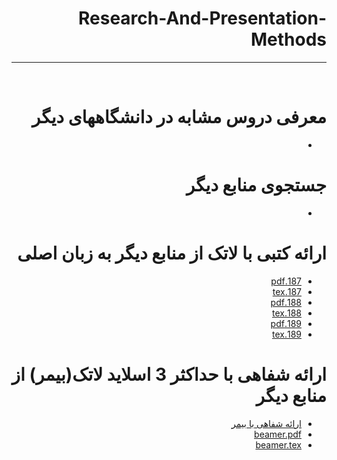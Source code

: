 <div dir="rtl">
  
# Research-And-Presentation-Methods
---

<br>


# معرفی دروس مشابه در دانشگاههای دیگر
- []()

# جستجوی منابع دیگر
- []()

# ارائه کتبی با لاتک از منابع دیگر به زبان اصلی
- [187.pdf](https://github.com/pouryab75/PNU_3991_AR/blob/main/Research-And-Presentation-Methods/22.pdf)
- [187.tex](https://github.com/pouryab75/PNU_3991_AR/blob/main/Research-And-Presentation-Methods/22.tex)
- [188.pdf](https://github.com/pouryab75/PNU_3991_AR/blob/main/Research-And-Presentation-Methods/23.pdf)
- [188.tex]()
- [189.pdf]()
- [189.tex]()

# ارائه شفاهی با حداکثر 3 اسلاید لاتک(بیمر) از منابع دیگر
- [ارائه شفاهی با بیمر]()
- [beamer.pdf]()
- [beamer.tex]()






